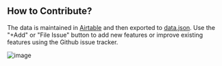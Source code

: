 ## How to Contribute?

The data is maintained in [Airtable](https://airtable.com/shribstjEIVm2gw3o/tblVZ0IZTaIpMHbAU/viwivqMmv1n2q7DxL) and then exported to [data.json](https://github.com/pankajparashar/canidev.tools/blob/master/data.json). Use the "+Add" or "File Issue" button to add new features or improve existing features using the Github issue tracker.

![image](https://user-images.githubusercontent.com/38640616/151989996-9618c401-edb0-4ce8-9206-0e54a7bf2cce.png)
